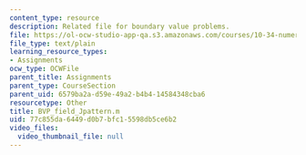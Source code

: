 ```yaml
---
content_type: resource
description: Related file for boundary value problems.
file: https://ol-ocw-studio-app-qa.s3.amazonaws.com/courses/10-34-numerical-methods-applied-to-chemical-engineering-fall-2005/77c855da6449d0b7bfc15598db5ce6b2_BVP_field_Jpattern.m
file_type: text/plain
learning_resource_types:
- Assignments
ocw_type: OCWFile
parent_title: Assignments
parent_type: CourseSection
parent_uid: 6579ba2a-d59e-49a2-b4b4-14584348cba6
resourcetype: Other
title: BVP_field_Jpattern.m
uid: 77c855da-6449-d0b7-bfc1-5598db5ce6b2
video_files:
  video_thumbnail_file: null
---
```

